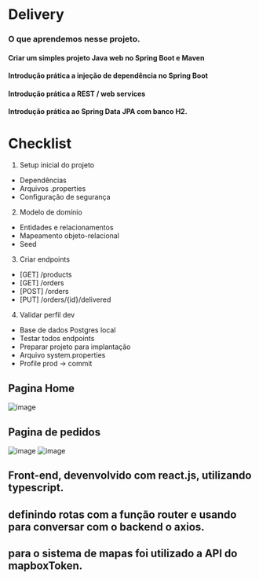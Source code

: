 # Delivery


### O que aprendemos nesse projeto.
#### Criar um simples projeto Java web no Spring Boot e Maven
#### Introdução prática a injeção de dependência no Spring Boot
#### Introdução prática a REST / web services
#### Introdução prática ao Spring Data JPA com banco H2.

 # Checklist
1. Setup inicial do projeto
 - Dependências
 - Arquivos .properties
 - Configuração de segurança
2. Modelo de domínio
 - Entidades e relacionamentos
 - Mapeamento objeto-relacional
 - Seed
3. Criar endpoints
 - [GET] /products
 - [GET] /orders
 - [POST] /orders
 - [PUT] /orders/{id}/delivered
4. Validar perfil dev
 - Base de dados Postgres local
 - Testar todos endpoints
 - Preparar projeto para implantação
 - Arquivo system.properties
 - Profile prod -> commit 

## Pagina Home
![image](https://github.com/Italogabrieldias/delivery/assets/101151339/12b9addc-e99f-4913-a771-2462aad5c05b)

## Pagina de pedidos
![image](https://github.com/Italogabrieldias/delivery/assets/101151339/e93cc01d-2f07-4ce9-aadd-fb6a023ea189)
![image](https://github.com/Italogabrieldias/delivery/assets/101151339/dd7d3857-3e66-4d50-994e-49080c2e746c)

## Front-end, devenvolvido com react.js, utilizando typescript.
## definindo rotas com a função router e usando para conversar com o backend o axios. 
## para o sistema de mapas foi utilizado a API do mapboxToken.


